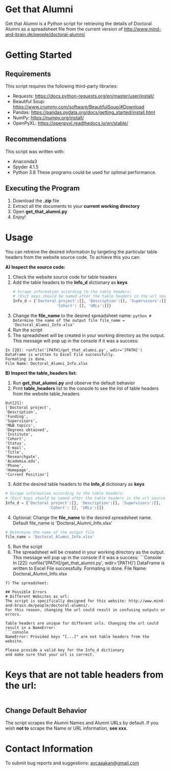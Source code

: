 # Get that Alumni
Get that Alumni is a Python script for retrieving the details of Doctoral Alumni as a spreadsheet file from the current version of http://www.mind-and-brain.de/people/doctoral-alumni/

# Getting Started
##  Requirements
This script requires the following third-party libraries:

* Requests: https://docs.python-requests.org/en/master/user/install/
* Beautiful Soup: https://www.crummy.com/software/BeautifulSoup/#Download
* Pandas: https://pandas.pydata.org/docs/getting_started/install.html
* NumPy: https://numpy.org/install/
* OpenPyXL: https://openpyxl.readthedocs.io/en/stable/

## Recommendations
This script was written with: 
* Anaconda3 
* Spyder 4.1.5
* Python 3.8
These programs could be used for optimal performance.

## Executing the Program
1) Download the **.zip** file
2) Extract all the documents to your **current working directory**
3) Open **get_that_alumni.py**
4) Enjoy!

# Usage
You can retreive the desired information by targeting the particular table headers from the website source code.
To achieve this you can:

**A) Inspect the source code:** 
1) Check the website source code for table headers
2) Add the table headers to the **Info_d** dictionary as **keys**
      ```python
      # Scrape information according to the table headers:
      # !Dict keys should be named after the table headers in the url source code!
      Info_d = {'Doctoral project':[], 'Description':[], 'Supervisors':[],
                         'Cohort': [], 'URLs':[]}
      ```
3) Change the **file_name** to the desired spreadsheet name:
        ```python
        # Determine the name of the output file
        file_name = 'Doctoral_Alumni_Info.xlsx'
        ```
4) Run the script
5) The spreadsheet will be created in your working directory as the output. This message will pop up in the console if it was a success:
  ```Console
  In [20]: runfile('[PATH]/get_that_alumni.py', wdir='[PATH]')
  DataFrame is written to Excel File successfully. 
  Formating is done.
  File Name: Doctoral_Alumni_Info.xlsx
  ```
**B) Inspect the table_headers list:**
  1) Run **get_that_alumni.py** and observe the default behavior
  2) Print **table_headers** list to the console to see the list of table headers from the website
  table_headers
  ```Console
Out[21]: 
['Doctoral project',
 'Description',
 'Funding',
 'Supervisors',
 'M&B topics',
 'Degrees obtained',
 'Institute',
 'Cohort',
 'Status',
 'E-mail',
 'Title',
 'Researchgate',
 'Academia.edu',
 'Phone',
 'Homepage',
 'Current Position']
 ```
  3) Add the desired table headers to the **Info_d** dictionary as **keys**
  ```python
  # Scrape information according to the table headers:
  # !Dict keys should be named after the table headers in the url source code!
  Info_d = {'Doctoral project':[], 'Description':[], 'Supervisors':[],
                     'Cohort': [], 'URLs':[]}
  ```
  4) Optional: Change the **file_name** to the desired spreadsheet name. Default file_name is 'Doctoral_Alumni_Info.xlsx'
  ```python
  # Determine the name of the output file
  file_name = 'Doctoral_Alumni_Info.xlsx'
  ```
  5) Run the script
  6) The spreadsheet will be created in your working directory as the output. This message will pop up in the console if it was a success:
    ```Console
  In [22]: runfile('[PATH]/get_that_alumni.py', wdir='[PATH]')
  DataFrame is written to Excel File successfully. 
  Formating is done.
  File Name: Doctoral_Alumni_Info.xlsx
  ```
  7) The spreadsheet:
  
## Possible Errors
# Different Websites as url:
The script is specifically designed for this website: http://www.mind-and-brain.de/people/doctoral-alumni/. 
For this reason, changing the url could result in confusing outputs or errors.

Table headers are unique for different urls. Changing the url could result in a NameError:
```console
NameError: Provided keys "[...]" are not table headers from the website.

Please provide a valid key for the Info_d dictionary 
and make sure that your url is correct.
```
# Keys that are not table headers from the url:



```python
```
## Change Default Behavior
The script scrapes the Alumni Names and Alumni URLs by default. If you wish **not to** scrape the Name or URL information, **see xxx**.



# Contact Information
To submit bug reports and suggestions:
aycaaakan@gmail.com


